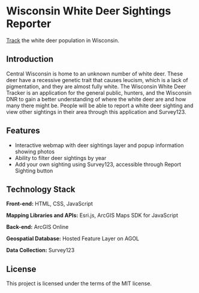 # Wisconsin White Deer Sightings Reporter

[Track](https://lindsaymcclintock.github.io/Midterm/) the white deer population in Wisconsin.

## Introduction
Central Wisconsin is home to an unknown number of white deer. These deer have a recessive genetic trait that causes leucism, which is a lack of pigmentation, and they are almost fully white. The Wisconsin White Deer Tracker is an application for the general public, hunters, and the Wisconsin DNR to gain a better understanding of where the white deer are and how many there might be. People will be able to report a white deer sighting and view other sightings in their area through this application and Survey123.

## Features
- Interactive webmap with deer sightings layer and popup information showing photos
- Ability to filter deer sightings by year
- Add your own sighting using Survey123, accessible through Report Sighting button


## Technology Stack

**Front-end:** HTML, CSS, JavaScript

**Mapping Libraries and APIs:** Esri.js, ArcGIS Maps SDK for JavaScript

**Back-end:** ArcGIS Online

**Geospatial Database:** Hosted Feature Layer on AGOL

**Data Collection:** Survey123


## License
This project is licensed under the terms of the MIT license.
